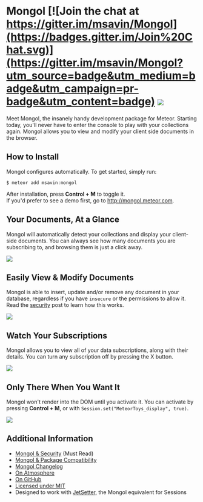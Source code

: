 Mongol [![Join the chat at https://gitter.im/msavin/Mongol](https://badges.gitter.im/Join%20Chat.svg)](https://gitter.im/msavin/Mongol?utm_source=badge&utm_medium=badge&utm_campaign=pr-badge&utm_content=badge) <a href="https://gratipay.com/16f742ef619c/"><img src="https://img.shields.io/gratipay/16f742ef619c.svg"></a>
==================

Meet Mongol, the insanely handy development package for Meteor. Starting today, you'll never have to enter the console to play with your collections again. Mongol allows you to view and modify your client side documents in the browser.

How to Install
--------------

Mongol configures automatically. To get started, simply run:

	$ meteor add msavin:mongol

After installation, press <strong>Control + M</strong> to toggle it.<br>If you'd prefer to see a demo first, go to http://mongol.meteor.com.

Your Documents, At a Glance
----------------------------
Mongol will automatically detect your collections and display your client-side documents. You can always see how many documents you are subscribing to, and browsing them is just a click away.

<a href="http://mongol.meteor.com"><img src="https://raw.githubusercontent.com/msavin/Mongol/master/documentation/screenshots/1.png"></a>

 
Easily View & Modify Documents
------------------------------
Mongol is able to insert, update and/or remove any document in your database, regardless if you have `insecure` or the permissions to allow it. Read the <a href="https://github.com/msavin/Mongol/blob/master/documentation/SECURITY.md">security</a> post to learn how this works.

<a href="http://mongol.meteor.com"><img src="https://raw.githubusercontent.com/msavin/Mongol/master/documentation/screenshots/2.png"></a>

Watch Your Subscriptions
------------------------
Mongol allows you to view all of your data subscriptions, along with their details. You can turn any subscription off by pressing the X button.

<a href="http://mongol.meteor.com"><img src="https://raw.githubusercontent.com/msavin/Mongol/master/documentation/screenshots/3.png"></a>

Only There When You Want It
---------------------------
Mongol won't render into the DOM until you activate it. You can activate by pressing <strong>Control + M</strong>, or with `Session.set("MeteorToys_display", true)`.

<a href="http://mongol.meteor.com"><img src="https://raw.githubusercontent.com/msavin/Mongol/master/documentation/screenshots/4.png"></a>


Additional Information
----------------------
 - <a href="https://github.com/msavin/Mongol/blob/master/documentation/SECURITY.md">Mongol & Security</a> (Must Read)
 - <a href="https://github.com/msavin/Mongol/blob/master/documentation/COMPATIBILITY.md">Mongol & Package Compatibility</a>
 - <a href="https://github.com/msavin/Mongol/blob/master/documentation/CHANGELOG.md">Mongol Changelog</a>
 - <a href="https://atmospherejs.com/msavin/mongol">On Atmosphere</a>
 - <a href="https://github.com/msavin/Mongol/">On GitHub</a>
 - <a href="https://github.com/msavin/Mongol/blob/master/documentation/LICENSE.md">Licensed under MIT</a>
 - Designed to work with <a href="https://github.com/msavin/JetSetter">JetSetter</a>, the Mongol equivalent for Sessions
